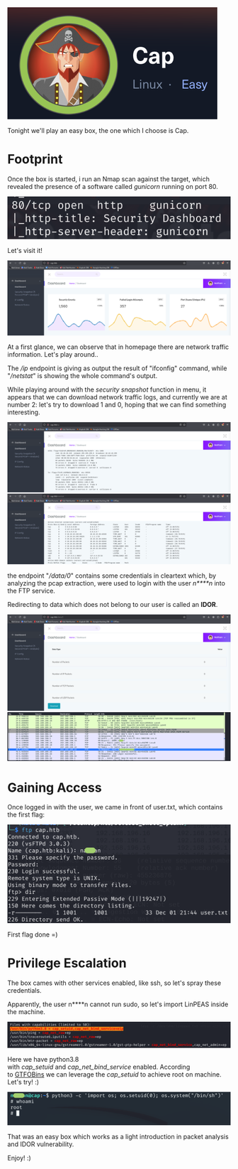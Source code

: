 <img src='_images_/logo.png'>

Tonight we'll play an easy box, the one which I choose is Cap.

# Footprint
Once the box is started, i run an Nmap scan against the target, which revealed the presence of a software called _gunicorn_ running on port 80.

<img src='_images_/nmap.png'>

Let's visit it!

<img src='_images_/home.png'>

At a first glance, we can observe that in homepage there are network traffic information. Let's play around..

The _/ip_ endpoint is giving as output the result of "ifconfig" command, while "_/netstat_" is showing the whole command's output.

While playing around with the _security snapshot_ function in menu, it appears that we can download network traffic logs, and currently we are at number 2: let's try to download 1 and 0, hoping that we can find something interesting.

<img src='_images_/traffic1.png'>
<img src='_images_/traffic2.png'>

the endpoint "_/data/0_" contains some credentials in cleartext which, by analyzing the pcap extraction, were used to login with the user _n****n_ into the FTP service.

Redirecting to data which does not belong to our user is called an **IDOR**.

<img src='_images_/ep.png'>

<img src='_images_/traffic.png'>

# Gaining Access

Once logged in with the user, we came in front of user.txt, which contains the first flag:

<img src='_images_/ftp.png'>

First flag done =)

# Privilege Escalation

The box cames with other services enabled, like ssh, so let's spray these credentials.

Apparently, the user n****n cannot run sudo, so let's import LinPEAS inside the machine.

<img src='_images_/linpeas.png'>

Here we have python3.8 with _cap_setuid_ and _cap_net_bind_service_ enabled. According to [GTFOBins](https://gtfobins.github.io/gtfobins/python/#suid) we can leverage the _cap_setuid_ to achieve root on machine. Let's try! :)

<img src='_images_/fulltty.png'>

That was an easy box which works as a light introduction in packet analysis and IDOR vulnerability.

Enjoy! :)